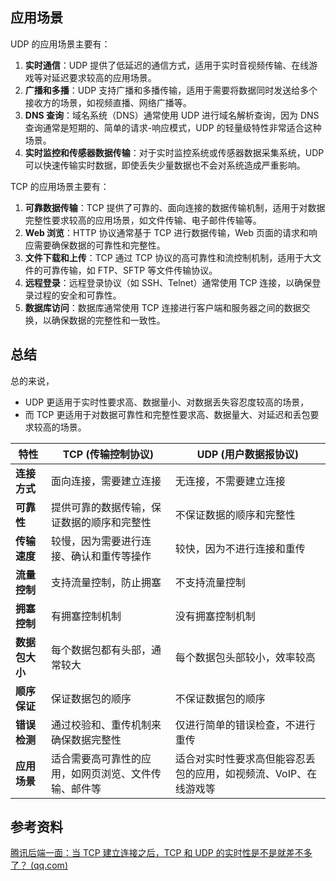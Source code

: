 ## 应用场景

UDP 的应用场景主要有：

1. **实时通信**：UDP 提供了低延迟的通信方式，适用于实时音视频传输、在线游戏等对延迟要求较高的应用场景。
2. **广播和多播**：UDP 支持广播和多播传输，适用于需要将数据同时发送给多个接收方的场景，如视频直播、网络广播等。
3. **DNS 查询**：域名系统（DNS）通常使用 UDP 进行域名解析查询，因为 DNS 查询通常是短期的、简单的请求-响应模式，UDP 的轻量级特性非常适合这种场景。
4. **实时监控和传感器数据传输**：对于实时监控系统或传感器数据采集系统，UDP 可以快速传输实时数据，即使丢失少量数据也不会对系统造成严重影响。

TCP 的应用场景主要有：

1. **可靠数据传输**：TCP 提供了可靠的、面向连接的数据传输机制，适用于对数据完整性要求较高的应用场景，如文件传输、电子邮件传输等。
2. **Web 浏览**：HTTP 协议通常基于 TCP 进行数据传输，Web 页面的请求和响应需要确保数据的可靠性和完整性。
3. **文件下载和上传**：TCP 通过 TCP 协议的高可靠性和流控制机制，适用于大文件的可靠传输，如 FTP、SFTP 等文件传输协议。
4. **远程登录**：远程登录协议（如 SSH、Telnet）通常使用 TCP 连接，以确保登录过程的安全和可靠性。
5. **数据库访问**：数据库通常使用 TCP 连接进行客户端和服务器之间的数据交换，以确保数据的完整性和一致性。





## 总结

总的来说，

- UDP 更适用于实时性要求高、数据量小、对数据丢失容忍度较高的场景，
- 而 TCP 更适用于对数据可靠性和完整性要求高、数据量大、对延迟和丢包要求较高的场景。


| 特性           | TCP (传输控制协议)                                   | UDP (用户数据报协议)                                         |
| -------------- | ---------------------------------------------------- | ------------------------------------------------------------ |
| **连接方式**   | 面向连接，需要建立连接                               | 无连接，不需要建立连接                                       |
| **可靠性**     | 提供可靠的数据传输，保证数据的顺序和完整性           | 不保证数据的顺序和完整性                                     |
| **传输速度**   | 较慢，因为需要进行连接、确认和重传等操作             | 较快，因为不进行连接和重传                                   |
| **流量控制**   | 支持流量控制，防止拥塞                               | 不支持流量控制                                               |
| **拥塞控制**   | 有拥塞控制机制                                       | 没有拥塞控制机制                                             |
| **数据包大小** | 每个数据包都有头部，通常较大                         | 每个数据包头部较小，效率较高                                 |
| **顺序保证**   | 保证数据包的顺序                                     | 不保证数据包的顺序                                           |
| **错误检测**   | 通过校验和、重传机制来确保数据完整性                 | 仅进行简单的错误检查，不进行重传                             |
| **应用场景**   | 适合需要高可靠性的应用，如网页浏览、文件传输、邮件等 | 适合对实时性要求高但能容忍丢包的应用，如视频流、VoIP、在线游戏等 |





## 参考资料

[腾讯后端一面：当 TCP 建立连接之后，TCP 和 UDP 的实时性是不是就差不多了？ (qq.com)](https://mp.weixin.qq.com/s/UO1xWKVxwe0Bg4WJKiReag)